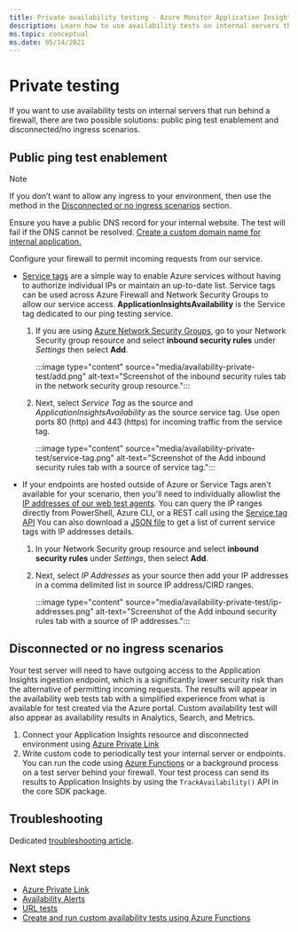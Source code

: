 ```yaml
---
title: Private availability testing - Azure Monitor Application Insights
description: Learn how to use availability tests on internal servers that run behind a firewall with private testing.
ms.topic: conceptual
ms.date: 05/14/2021
---
```


# Private testing

If you want to use availability tests on internal servers that run behind a firewall, there are two possible solutions: public ping test enablement and disconnected/no ingress scenarios.

## Public ping test enablement

> [!NOTE]
> If you don’t want to allow any ingress to your environment, then use the method in the [Disconnected or no ingress scenarios](#disconnected-or-no-ingress-scenarios) section.

 Ensure you have a public DNS record for your internal website. The test will fail if the DNS cannot be resolved. [Create a custom domain name for internal application.](../../cloud-services/cloud-services-custom-domain-name-portal.md#add-an-a-record-for-your-custom-domain)

Configure your firewall to permit incoming requests from our service.

- [Service tags](../../virtual-network/service-tags-overview.md) are a simple way to enable Azure services without having to authorize individual IPs or maintain an up-to-date list. Service tags can be used across Azure Firewall and Network Security Groups to allow our service access. **ApplicationInsightsAvailability** is the Service tag dedicated to our ping testing service.
    1. If you are using [Azure Network Security Groups](../../virtual-network/network-security-groups-overview.md), go to your Network Security group resource and select **inbound security rules** under *Settings* then select **Add**.

         :::image type="content" source="media/availability-private-test/add.png" alt-text="Screenshot of the inbound security rules tab in the network security group resource.":::

    1. Next, select *Service Tag* as the source and *ApplicationInsightsAvailability* as the source service tag. Use open ports 80 (http) and 443 (https) for incoming traffic from the service tag.

        :::image type="content" source="media/availability-private-test/service-tag.png" alt-text="Screenshot of the Add inbound security rules tab with a source of service tag.":::

- If your endpoints are hosted outside of Azure or Service Tags aren't available for your scenario, then you'll need to individually allowlist the [IP addresses of our web test agents](ip-addresses.md). You can query the IP ranges directly from PowerShell, Azure CLI, or a REST call using the [Service tag API](../../virtual-network/service-tags-overview.md#use-the-service-tag-discovery-api) You can also download a [JSON file](../../virtual-network/service-tags-overview.md#discover-service-tags-by-using-downloadable-json-files) to get a list of current service tags with IP addresses details.
    1. In your Network Security group resource and select **inbound security rules** under *Settings*, then select **Add**.
    1. Next, select *IP Addresses* as your source then add your IP addresses in a comma delimited list in source IP address/CIRD ranges.

         :::image type="content" source="media/availability-private-test/ip-addresses.png" alt-text="Screenshot of the Add inbound security rules tab with a source of IP addresses.":::

## Disconnected or no ingress scenarios

Your test server will need to have outgoing access to the Application Insights ingestion endpoint, which is a significantly lower security risk than the alternative of permitting incoming requests. The results will appear in the availability web tests tab with a simplified experience from what is available for test created via the Azure portal. Custom availability test will also appear as availability results in Analytics, Search, and Metrics.

1. Connect your Application Insights resource and disconnected environment using [Azure Private Link](../logs/private-link-security.md)
1. Write custom code to periodically test your internal server or endpoints. You can run the code using [Azure Functions](availability-azure-functions.md) or a background process on a test server behind your firewall. Your test process can send its results to Application Insights by using the `TrackAvailability()` API in the core SDK package.

## Troubleshooting

Dedicated [troubleshooting article](troubleshoot-availability.md).

## Next steps

* [Azure Private Link](../logs/private-link-security.md)
* [Availability Alerts](availability-alerts.md)
* [URL tests](monitor-web-app-availability.md)
* [Create and run custom availability tests using Azure Functions](availability-azure-functions.md)
